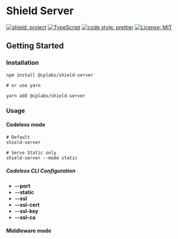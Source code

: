 # Shield Server

[![shield: project](https://img.shields.io/badge/shield-project-green.svg?style=flat-square)](https://github.com/shield/shield-server)
[![TypeScript](https://img.shields.io/badge/%3C%2F%3E-TypeScript-007ACC.svg?style=flat-square)](https://www.typescriptlang.org)
[![code style: prettier](https://img.shields.io/badge/code_style-prettier-ff69b4.svg?style=flat-square)](https://github.com/prettier/prettier)
[![License: MIT](https://img.shields.io/badge/License-MIT-yellow.svg)](https://opensource.org/licenses/MIT)

## Getting Started

### Installation

```shell
npm install @cplabs/shield-server

# or use yarn

yarn add @cplabs/shield-server
```

### Usage

#### Codeless mode

```shell
# Default
shield-server

# Serve Static only
shield-server --mode static

```

##### Codeless CLI Configuration

- **--port**
- **--static**
- **--ssl**
- **--ssl-cert**
- **--ssl-key**
- **--ssl-ca**

#### Middleware mode
